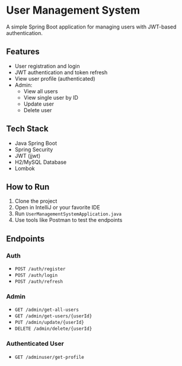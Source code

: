 # User Management System

A simple Spring Boot application for managing users with JWT-based authentication.

## Features

- User registration and login
- JWT authentication and token refresh
- View user profile (authenticated)
- Admin:
  - View all users
  - View single user by ID
  - Update user
  - Delete user

## Tech Stack

- Java Spring Boot
- Spring Security
- JWT (jjwt)
- H2/MySQL Database
- Lombok

## How to Run

1. Clone the project
2. Open in IntelliJ or your favorite IDE
3. Run `UserManagementSystemApplication.java`
4. Use tools like Postman to test the endpoints

## Endpoints

### Auth
- `POST /auth/register`
- `POST /auth/login`
- `POST /auth/refresh`

### Admin
- `GET /admin/get-all-users`
- `GET /admin/get-users/{userId}`
- `PUT /admin/update/{userId}`
- `DELETE /admin/delete/{userId}`

### Authenticated User
- `GET /adminuser/get-profile`
